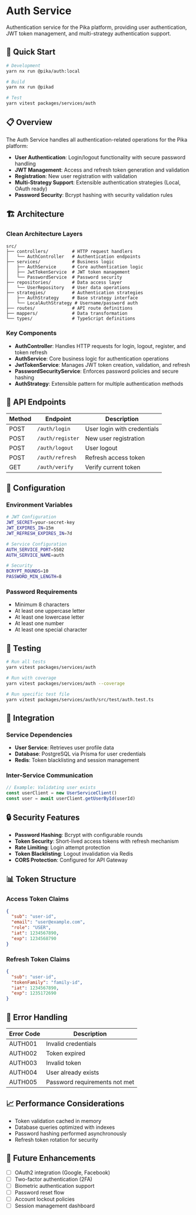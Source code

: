 # Auth Service

Authentication service for the Pika platform, providing user authentication, JWT token management, and multi-strategy authentication support.

## 🚀 Quick Start

```bash
# Development
yarn nx run @pika/auth:local

# Build
yarn nx run @pikad

# Test
yarn vitest packages/services/auth
```

## 📋 Overview

The Auth Service handles all authentication-related operations for the Pika platform:

- **User Authentication**: Login/logout functionality with secure password handling
- **JWT Management**: Access and refresh token generation and validation
- **Registration**: New user registration with validation
- **Multi-Strategy Support**: Extensible authentication strategies (Local, OAuth ready)
- **Password Security**: Bcrypt hashing with security validation rules

## 🏗️ Architecture

### Clean Architecture Layers

```
src/
├── controllers/         # HTTP request handlers
│   └── AuthController   # Authentication endpoints
├── services/            # Business logic
│   ├── AuthService      # Core authentication logic
│   ├── JwtTokenService  # JWT token management
│   └── PasswordService  # Password security
├── repositories/        # Data access layer
│   └── UserRepository   # User data operations
├── strategies/          # Authentication strategies
│   ├── AuthStrategy     # Base strategy interface
│   └── LocalAuthStrategy # Username/password auth
├── routes/              # API route definitions
├── mappers/             # Data transformation
└── types/               # TypeScript definitions
```

### Key Components

- **AuthController**: Handles HTTP requests for login, logout, register, and token refresh
- **AuthService**: Core business logic for authentication operations
- **JwtTokenService**: Manages JWT token creation, validation, and refresh
- **PasswordSecurityService**: Enforces password policies and secure hashing
- **AuthStrategy**: Extensible pattern for multiple authentication methods

## 🔌 API Endpoints

| Method | Endpoint         | Description                 |
| ------ | ---------------- | --------------------------- |
| POST   | `/auth/login`    | User login with credentials |
| POST   | `/auth/register` | New user registration       |
| POST   | `/auth/logout`   | User logout                 |
| POST   | `/auth/refresh`  | Refresh access token        |
| GET    | `/auth/verify`   | Verify current token        |

## 🔧 Configuration

### Environment Variables

```bash
# JWT Configuration
JWT_SECRET=your-secret-key
JWT_EXPIRES_IN=15m
JWT_REFRESH_EXPIRES_IN=7d

# Service Configuration
AUTH_SERVICE_PORT=5502
AUTH_SERVICE_NAME=auth

# Security
BCRYPT_ROUNDS=10
PASSWORD_MIN_LENGTH=8
```

### Password Requirements

- Minimum 8 characters
- At least one uppercase letter
- At least one lowercase letter
- At least one number
- At least one special character

## 🧪 Testing

```bash
# Run all tests
yarn vitest packages/services/auth

# Run with coverage
yarn vitest packages/services/auth --coverage

# Run specific test file
yarn vitest packages/services/auth/src/test/auth.test.ts
```

## 🔄 Integration

### Service Dependencies

- **User Service**: Retrieves user profile data
- **Database**: PostgreSQL via Prisma for user credentials
- **Redis**: Token blacklisting and session management

### Inter-Service Communication

```typescript
// Example: Validating user exists
const userClient = new UserServiceClient()
const user = await userClient.getUserById(userId)
```

## 🔒 Security Features

- **Password Hashing**: Bcrypt with configurable rounds
- **Token Security**: Short-lived access tokens with refresh mechanism
- **Rate Limiting**: Login attempt protection
- **Token Blacklisting**: Logout invalidation via Redis
- **CORS Protection**: Configured for API Gateway

## 📊 Token Structure

### Access Token Claims

```json
{
  "sub": "user-id",
  "email": "user@example.com",
  "role": "USER",
  "iat": 1234567890,
  "exp": 1234568790
}
```

### Refresh Token Claims

```json
{
  "sub": "user-id",
  "tokenFamily": "family-id",
  "iat": 1234567890,
  "exp": 1235172690
}
```

## 🚨 Error Handling

| Error Code | Description                   |
| ---------- | ----------------------------- |
| AUTH001    | Invalid credentials           |
| AUTH002    | Token expired                 |
| AUTH003    | Invalid token                 |
| AUTH004    | User already exists           |
| AUTH005    | Password requirements not met |

## 📈 Performance Considerations

- Token validation cached in memory
- Database queries optimized with indexes
- Password hashing performed asynchronously
- Refresh token rotation for security

## 🔄 Future Enhancements

- [ ] OAuth2 integration (Google, Facebook)
- [ ] Two-factor authentication (2FA)
- [ ] Biometric authentication support
- [ ] Password reset flow
- [ ] Account lockout policies
- [ ] Session management dashboard
